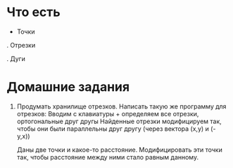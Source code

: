 # Что есть

+ Точки

. Отрезки

. Дуги

# Домашние задания

1. Продумать хранилище отрезков.
   Написать такую же программу для отрезков:
   Вводим с клавиатуры + определяем все отрезки, ортогональные друг другы
   Найденные отрезки модифицируем так, чтобы они были параллельны друг другу (через вектора (х,у) и (-у,х))
 
   Даны две точки и какое-то расстояние. Модифицировать эти точки так,
   чтобы расстояние между ними стало равным данному.
